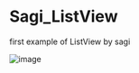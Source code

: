 # Sagi_ListView
first example of ListView by sagi

![image](https://user-images.githubusercontent.com/112871222/190902489-6a164ca2-e4e0-461b-a29e-2b714eb47816.png)
